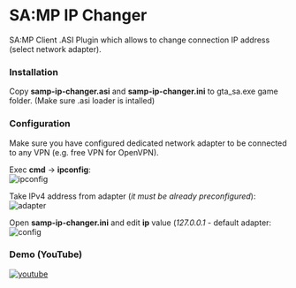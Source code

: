 # SA:MP IP Changer
SA:MP Client .ASI Plugin which allows to change connection IP address (select network adapter).

### Installation
Copy **samp-ip-changer.asi** and **samp-ip-changer.ini** to gta_sa.exe game folder.
(Make sure .asi loader is intalled)

### Configuration
Make sure you have configured dedicated network adapter to be connected to any VPN (e.g. free VPN for OpenVPN).

Exec **cmd** -> **ipconfig**:</br>
![ipconfig](https://i.imgur.com/S3Arb0q.png)

Take IPv4 address from adapter (*it must be already preconfigured*):</br>
![adapter](https://i.imgur.com/JiGlzkP.png)

Open **samp-ip-changer.ini** and edit **ip** value (*127.0.0.1* - default adapter:</br>
![config](https://i.imgur.com/cH1b22N.png)

### Demo (YouTube)
[![youtube](https://img.youtube.com/vi/9-_ZhXj_VRo/0.jpg)](https://www.youtube.com/watch?v=9-_ZhXj_VRo)
